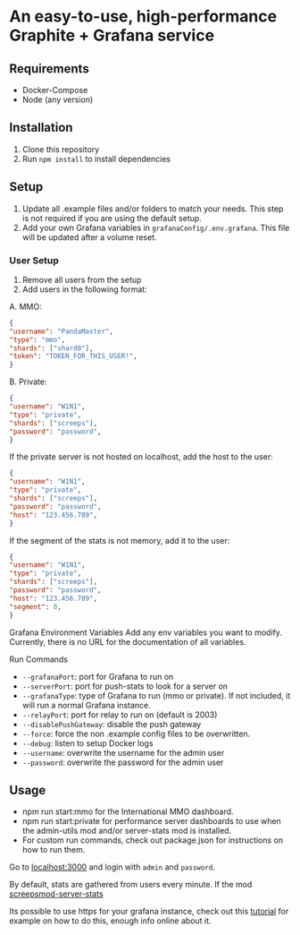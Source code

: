 # An easy-to-use, high-performance Graphite + Grafana service

## Requirements

- Docker-Compose
- Node (any version)

## Installation

1. Clone this repository
2. Run `npm install` to install dependencies

## Setup

1. Update all .example files and/or folders to match your needs. This step is not required if you are using the default setup.
2. Add your own Grafana variables in `grafanaConfig/.env.grafana`. This file will be updated after a volume reset.

### User Setup

1. Remove all users from the setup
2. Add users in the following format:

A. MMO:

```json
{
"username": "PandaMaster",
"type": "mmo",
"shards": ["shard0"],
"token": "TOKEN_FOR_THIS_USER!",
}
```

B. Private:

```json
{
"username": "W1N1",
"type": "private",
"shards": ["screeps"],
"password": "password",
}
```

If the private server is not hosted on localhost, add the host to the user:

```json
{
"username": "W1N1",
"type": "private",
"shards": ["screeps"],
"password": "password",
"host": "123.456.789",
}
```

If the segment of the stats is not memory, add it to the user:

```json
{
"username": "W1N1",
"type": "private",
"shards": ["screeps"],
"password": "password",
"host": "123.456.789",
"segment": 0,
}
```

Grafana Environment Variables
Add any env variables you want to modify. Currently, there is no URL for the documentation of all variables.

Run Commands

- `--grafanaPort`: port for Grafana to run on
- `--serverPort`: port for push-stats to look for a server on
- `--grafanaType`: type of Grafana to run (mmo or private). If not included, it will run a normal Grafana instance.
- `--relayPort`: port for relay to run on (default is 2003)
- `--disablePushGateway`: disable the push gateway
- `--force`: force the non .example config files to be overwritten.
- `--debug`: listen to setup Docker logs
- `--username`: overwrite the username for the admin user
- `--password`: overwrite the password for the admin user

## Usage

- npm run start:mmo for the International MMO dashboard.
- npm run start:private for performance server dashboards to use when the admin-utils mod and/or server-stats mod is installed.
- For custom run commands, check out package.json for instructions on how to run them.

Go to [localhost:3000](http://localhost:3000) and login with `admin` and `password`.

By default, stats are gathered from users every minute. If the mod [screepsmod-server-stats](https://github.com/The-International-Screeps-Bot/screepsmod-server-stats)

Its possible to use https for your grafana instance, check out this [tutorial](https://www.turbogeek.co.uk/grafana-how-to-configure-ssl-https-in-grafana/) for example on how to do this, enough info online about it.
